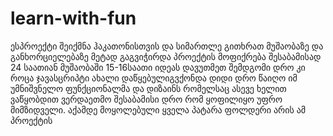 # learn-with-fun
ესპროექტი შეიქმნა ჰაკათონისთვის და სიმართლე გითხრათ მუშაობაზე და განხორციელებაზე
მეტად გაგვიჭირდა პროექტის მოფიქრება შესაბამისად 24 საათიან მუშაობაში 15-16საათი იდეას დავუთმეთ
შემდგომი დრო კი როცა ჯავასცრიპტი ახალი დაწყებულიგვქონდა დიდი დრო წაიღო იმ უმნიშვნელო
ფუნქციონალმა და დიზაინს რომელსაც ასევე ხელით ვაწყობდით ვერდაეთმო შესაბამისი დრო რომ ყოფილიყო უფრო მიმზიდველი.
აქამდე მოყოლებული ყველა პატარა ფოლდერი არის ამ პროექტის
